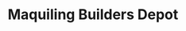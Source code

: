 ---
title: "Maquiling Builders Depot"
url: /santo-tomas/maquiling-builders-depot/
shop: Eisenwaren
---